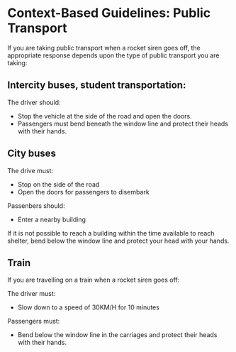 # Context-Based Guidelines: Public Transport

If you are taking public transport when a rocket siren goes off, the appropriate response depends upon the type of public transport you are taking:

## Intercity buses, student transportation:

The driver should:

- Stop the vehicle at the side of the road and open the doors.
- Passengers must bend beneath the window line and protect their heads with their hands.

## City buses

The drive must:

- Stop on the side of the road
- Open the doors for passengers to disembark

Passenbers should:
- Enter a nearby building

If it is not possible to reach a building within the time available to reach shelter, bend below the window line and protect your head with your hands.

## Train

If you are travelling on a train when a rocket siren goes off:

The driver must:

- Slow down to a speed of 30KM/H for 10 minutes

Passengers must:

- Bend below the window line in the carriages and protect their heads with their hands.

